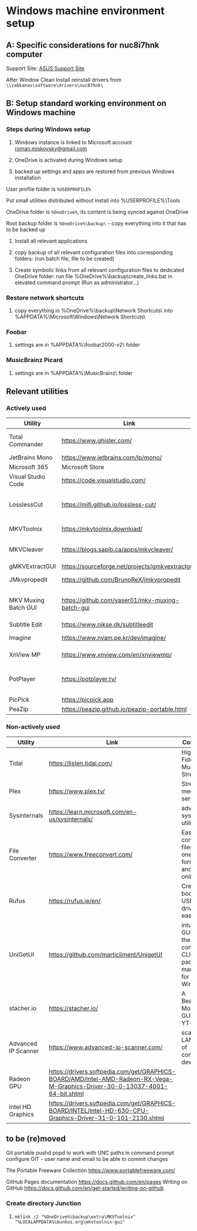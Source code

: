 # Windows machine environment setup #

## A: Specific considerations for nuc8i7hnk computer ##

Support Site: [ASUS Support Site]

After Window Clean Install reinstall drivers from `\\zabkanas\software\drivers\nuc87hnk\`

## B: Setup standard working environment on Windows machine ##

### Steps during Windows setup ###

1. Windows instance is linked to Microsoft account <roman.miskovsky@gmail.com>

2. OneDrive is activated during Windows setup

3. backed up settings and apps are restored from previous Windows installation

User profile folder is `%USERPROFILE%`

Put small utilities distributed without install into %USERPROFILE%\Tools

OneDrive folder is `%OneDrive%`, its content is being synced against OneDrive

Root backup folder is `%OneDrive%\backup\` - copy everything into it that has to be backed up

1. Install all relevant applications

2. copy backup of all relevant configuration files into corresponding folders: (run batch file, file to be created)

3. Create symbolic links from all relevant configuration files to dedicated OneDrive folder: run file  %OneDrive%\backup\create_links.bat in elevated command prompt (Run as administrator...)

### Restore network shortcuts ###

1. copy everything in %OneDrive%\backup\Network Shortcuts\ into %APPDATA%\Microsoft\Windows\Network Shortcuts\

### Foobar ###

1. settings are in %APPDATA%\foobar2000-v2\ folder

### MusicBrainz Picard ###

1. settings are in  %APPDATA%\MusicBrainz\ folder

## Relevant utilities ##

### Actively used ###

| Utility              | Link                                               | Comment |
| -------------------- | -------------------------------------------------- | ------- |
| Total Commander      | <https://www.ghisler.com/>                         | file manager for Windows run it from %OneDrive%\backup\TotalCMD\Total Commander_from_E.lnk, pin it to taskbar |
| JetBrains Mono       | <https://www.jetbrains.com/lp/mono/>               | a typeface for developers |
| Microsoft 365        | Microsoft Store                                    | |
| Visual Studio Code   | <https://code.visualstudio.com/>                   | Code Editing. Redefined |
| LosslessCut          | <https://mifi.github.io/lossless-cut/>             | ultimate cross platform FFmpeg GUI, config file is set to program directory as described in <https://mifi.github.io/lossless-cut/installation.html> |
| MKVToolnix           | <https://mkvtoolnix.download/>                     | Matroska tools for Linux/Unix and Windows forum: <https://help.mkvtoolnix.download/> |
| MKVCleaver           | <https://blogs.sapib.ca/apps/mkvcleaver/>          | front end (GUI) for MKVExtract.exe - more features when compared with gMKVExtractGUI |
| gMKVExtractGUI       | <https://sourceforge.net/projects/gmkvextractgui/> | GUI for mkvextract utility |
| JMkvpropedit         | <https://github.com/BrunoReX/jmkvpropedit>         | Batch GUI for mkvpropedit, requires OPEN JDK from <https://adoptium.net/en-GB/> |
| MKV Muxing Batch GUI | <https://github.com/yaser01/mkv-muxing-batch-gui>  | a robust application for muxing (merging) videos, settings are in %APPDATA%\MKV Muxing Batch GUI\setting.json, so far not known how to change it |
| Subtitle Edit        | <https://www.nikse.dk/subtitleedit>                | free (open source) editor for video subtitles |
| Imagine              | <https://www.nyam.pe.kr/dev/imagine/>              | Freeware Image & Animation Viewer for Windows |
| XnView MP            | <https://www.xnview.com/en/xnviewmp/>              | versatile and powerful photo viewer, image management, image resizer |
| PotPlayer            | <https://potplayer.tv/>                            | install portable as instructed in <https://www.portablefreeware.com/index.php?id=2483>, same method for PotPlayer Codec Pack 64-bit |
| PicPick              | <https://picpick.app>                              | All-in-one design tool for everyone |
| PeaZip               | <https://peazip.github.io/peazip-portable.html>    | free file archiver utility |

### Non-actively used ###

| Utility              | Link                                               | Comment |
| -------------------- | -------------------------------------------------- | ------- |
| Tidal                | <https://listen.tidal.com/>                        | High Fidelity Music Streaming |
| Plex                 | <https://www.plex.tv/>                             | Streaming media service |
| Sysinternals         | <https://learn.microsoft.com/en-us/sysinternals/>  | advanced system utilities |
| File Converter       | <https://www.freeconvert.com/>                     | Easily convert files from one format to another, online |
| Rufus                | <https://rufus.ie/en/>                             | Create bootable USB drives the easy way |
| UniGetUI             | <https://github.com/marticliment/UnigetUI>         | intuitive GUI for the most common CLI package managers for Windows |
| stacher.io           | <https://stacher.io/>                              | A Beautiful, Modern GUI for YT-DLP |
| Advanced IP Scanner  | <https://www.advanced-ip-scanner.com/>             | scans LAN for IP of connected devices |
| Radeon GPU           | <https://drivers.softpedia.com/get/GRAPHICS-BOARD/AMD/Intel-AMD-Radeon-RX-Vega-M-Graphics-Driver-30-0-13037-4001-64-bit.shtml> | |
| Intel HD Graphics    | <https://drivers.softpedia.com/get/GRAPHICS-BOARD/INTEL/Intel-HD-630-CPU-Graphics-Driver-31-0-101-2130.shtml> | |

## to be (re)moved ##

Git portable
pushd popd to work with UNC paths in command prompt
configure GIT - user name and email to be able to commit changes

The Portable Freeware Collection                                            <https://www.portablefreeware.com/>

GitHub Pages documentation <https://docs.github.com/en/pages>
Writing on GitHub <https://docs.github.com/en/get-started/writing-on-github>

### Create directory Junction ###

1. `mklink /J "%OneDrive%\backup\extra\MKVToolnix" "%LOCALAPPDATA%\bunkus.org\mkvtoolnix-gui"`

[ASUS Support Site]: https://www.asus.com/us/supportonly/nuc8i7hnk/helpdesk_download/

